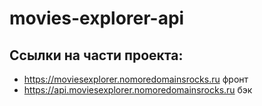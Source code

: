 # movies-explorer-api

## Ссылки на части проекта:
- https://moviesexplorer.nomoredomainsrocks.ru фронт
- https://api.moviesexplorer.nomoredomainsrocks.ru бэк
